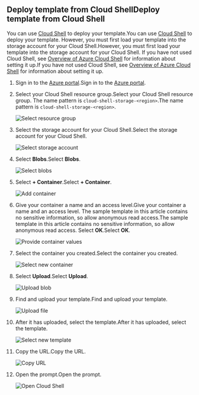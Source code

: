 ## <a name="deploy-template-from-cloud-shell"></a><span data-ttu-id="0a6be-101">Deploy template from Cloud Shell</span><span class="sxs-lookup"><span data-stu-id="0a6be-101">Deploy template from Cloud Shell</span></span>

<span data-ttu-id="0a6be-102">You can use [Cloud Shell](../articles/cloud-shell/overview.md) to deploy your template.</span><span class="sxs-lookup"><span data-stu-id="0a6be-102">You can use [Cloud Shell](../articles/cloud-shell/overview.md) to deploy your template.</span></span> <span data-ttu-id="0a6be-103">However, you must first load your template into the storage account for your Cloud Shell.</span><span class="sxs-lookup"><span data-stu-id="0a6be-103">However, you must first load your template into the storage account for your Cloud Shell.</span></span> <span data-ttu-id="0a6be-104">If you have not used Cloud Shell, see [Overview of Azure Cloud Shell](../articles/cloud-shell/overview.md) for information about setting it up.</span><span class="sxs-lookup"><span data-stu-id="0a6be-104">If you have not used Cloud Shell, see [Overview of Azure Cloud Shell](../articles/cloud-shell/overview.md) for information about setting it up.</span></span>

1. <span data-ttu-id="0a6be-105">Sign in to the [Azure portal](https://portal.azure.com).</span><span class="sxs-lookup"><span data-stu-id="0a6be-105">Sign in to the [Azure portal](https://portal.azure.com).</span></span>

1. <span data-ttu-id="0a6be-106">Select your Cloud Shell resource group.</span><span class="sxs-lookup"><span data-stu-id="0a6be-106">Select your Cloud Shell resource group.</span></span> <span data-ttu-id="0a6be-107">The name pattern is `cloud-shell-storage-<region>`.</span><span class="sxs-lookup"><span data-stu-id="0a6be-107">The name pattern is `cloud-shell-storage-<region>`.</span></span>

   ![Select resource group](./media/resource-manager-cloud-shell-deploy/select-cs-resource-group.png)

1. <span data-ttu-id="0a6be-109">Select the storage account for your Cloud Shell.</span><span class="sxs-lookup"><span data-stu-id="0a6be-109">Select the storage account for your Cloud Shell.</span></span>

   ![Select storage account](./media/resource-manager-cloud-shell-deploy/select-storage.png)

1. <span data-ttu-id="0a6be-111">Select **Blobs**.</span><span class="sxs-lookup"><span data-stu-id="0a6be-111">Select **Blobs**.</span></span>

   ![Select blobs](./media/resource-manager-cloud-shell-deploy/select-blobs.png)

1. <span data-ttu-id="0a6be-113">Select **+ Container**.</span><span class="sxs-lookup"><span data-stu-id="0a6be-113">Select **+ Container**.</span></span>

   ![Add container](./media/resource-manager-cloud-shell-deploy/add-container.png)

1. <span data-ttu-id="0a6be-115">Give your container a name and an access level.</span><span class="sxs-lookup"><span data-stu-id="0a6be-115">Give your container a name and an access level.</span></span> <span data-ttu-id="0a6be-116">The sample template in this article contains no sensitive information, so allow anonymous read access.</span><span class="sxs-lookup"><span data-stu-id="0a6be-116">The sample template in this article contains no sensitive information, so allow anonymous read access.</span></span> <span data-ttu-id="0a6be-117">Select **OK**.</span><span class="sxs-lookup"><span data-stu-id="0a6be-117">Select **OK**.</span></span>

   ![Provide container values](./media/resource-manager-cloud-shell-deploy/provide-container-values.png)

1. <span data-ttu-id="0a6be-119">Select the container you created.</span><span class="sxs-lookup"><span data-stu-id="0a6be-119">Select the container you created.</span></span>

   ![Select new container](./media/resource-manager-cloud-shell-deploy/select-container.png)

1. <span data-ttu-id="0a6be-121">Select **Upload**.</span><span class="sxs-lookup"><span data-stu-id="0a6be-121">Select **Upload**.</span></span>

   ![Upload blob](./media/resource-manager-cloud-shell-deploy/upload-blob.png)

1. <span data-ttu-id="0a6be-123">Find and upload your template.</span><span class="sxs-lookup"><span data-stu-id="0a6be-123">Find and upload your template.</span></span>

   ![Upload file](./media/resource-manager-cloud-shell-deploy/find-and-upload-template.png)

1. <span data-ttu-id="0a6be-125">After it has uploaded, select the template.</span><span class="sxs-lookup"><span data-stu-id="0a6be-125">After it has uploaded, select the template.</span></span>

   ![Select new template](./media/resource-manager-cloud-shell-deploy/select-new-template.png)

1. <span data-ttu-id="0a6be-127">Copy the URL.</span><span class="sxs-lookup"><span data-stu-id="0a6be-127">Copy the URL.</span></span>

   ![Copy URL](./media/resource-manager-cloud-shell-deploy/copy-url.png)

1. <span data-ttu-id="0a6be-129">Open the prompt.</span><span class="sxs-lookup"><span data-stu-id="0a6be-129">Open the prompt.</span></span>

   ![Open Cloud Shell](./media/resource-manager-cloud-shell-deploy/start-cloud-shell.png)
